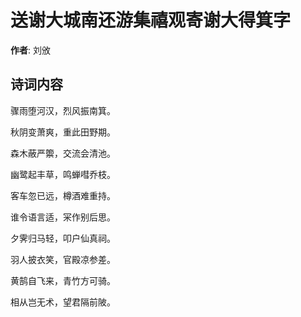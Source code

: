 # 送谢大城南还游集禧观寄谢大得箕字

**作者**: 刘攽

## 诗词内容

骤雨堕河汉，烈风振南箕。

秋阴变萧爽，重此田野期。

森木蔽严籞，交流会清池。

幽鹭起丰草，鸣蝉嘒乔枝。

客车忽已远，樽酒难重持。

谁令语言适，冞作别后思。

夕霁归马轻，叩户仙真祠。

羽人披衣笑，官殿凉参差。

黄鹄自飞来，青竹方可骑。

相从岂无术，望君隔前陂。

